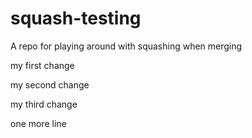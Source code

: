 # squash-testing
A repo for playing around with squashing when merging

my first change

my second change

my third change

one more line


